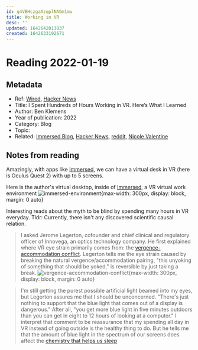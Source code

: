 ```yaml
---
id: g4VBHczgaAzqplNAGm1mu
title: Working in VR
desc: ''
updated: 1642642013037
created: 1642633192671
---
```

# Reading 2022-01-19

## Metadata

- Ref: [Wired](https://www.wired.com/story/hours-working-vr-tips/), [Hacker News](https://news.ycombinator.com/item?id=29978036)
- Title: I Spent Hundreds of Hours Working in VR. Here’s What I Learned
- Author: Ben Klemens
- Year of publication: 2022
- Category: Blog
- Topic: 
- Related: [Immersed Blog](https://blog.immersed.team/working-from-orbit-39bf95a6d385), [Hacker News](https://news.ycombinator.com/item?id=28678041), [reddit](https://www.reddit.com/r/Vive/comments/r1kfd7/does_anyone_else_work_in_vr_like_me/), [Nicole Valentine](https://medium.com/@nicoleva/writing-on-the-holodeck-1477677c4191)

## Notes from reading

Amazingly, with apps like [Immersed](https://immersed.com/), we can have a virtual desk in VR (here is Oculus Quest 2) with up to 5 screens.

Here is the author's virtual desktop, inside of [Immersed](https://immersed.com/), a VR virtual work environment
![immersed-environment](https://miro.medium.com/max/1400/1*ASsF9GzDtvbYDMsYizV3qQ.jpeg){max-width: 300px, display: block, margin: 0 auto}

Interesting reads about the myth to be blind by spending many hours in VR everyday. Tldr: Currently, there isn't any discovered scientific causal relation. 

> I asked Jerome Legerton, cofounder and chief clinical and regulatory officer of Innovega, an optics technology company. He first explained where VR eye strain primarily comes from: the [vergence-accommodation conflict](https://medium.com/vrinflux-dot-com/vergence-accommodation-conflict-is-a-bitch-here-s-how-to-design-around-it-87dab1a7d9ba). Legerton tells me the eye strain caused by breaking the natural vergence/accommodation pairing, "this unyoking of something that should be yoked," is reversible by just taking a break.
![vergence-accommodation-conflict](https://miro.medium.com/max/875/1*BRB4QLpT7bxA5QZN3d2xrA.jpeg){max-width: 300px, display: block, margin: 0 auto}

> I'm still getting the purest possible artificial light beamed into my eyes, but Legerton assures me that I should be unconcerned. "There's just nothing to support that the blue light that comes out of a display is dangerous." After all, "you get more blue light in five minutes outdoors than you can get in eight to 12 hours of looking at a computer." I interpret that comment to be reassurance that my spending all day in VR instead of going outside is the healthy thing to do. But he tells me that the amount of blue light in the spectrum of our screens does affect the [chemistry that helps us sleep](https://www.wired.com/2015/03/artificial-light-may-be-unhealthy/)